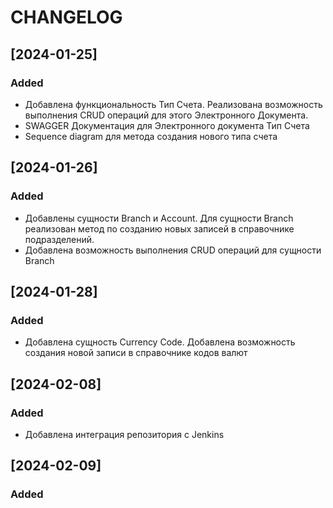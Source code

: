 # CHANGELOG
## [2024-01-25]
### Added
- Добавлена функциональность Тип Счета. Реализована возможность выполнения CRUD операций для этого Электронного Документа.
- SWAGGER Документация для Электронного документа Тип Счета
- Sequence diagram для метода создания нового типа счета
## [2024-01-26]
### Added
- Добавлены сущности Branch и Account. Для сущности Branch реализован метод по созданию новых записей в справочнике подразделений.
- Добавлена возможность выполнения CRUD операций для сущности Branch
## [2024-01-28]
### Added
- Добавлена сущность Currency Code. Добавлена возможность создания новой записи в справочнике кодов валют
## [2024-02-08]
### Added
- Добавлена интеграция репозитория с Jenkins
## [2024-02-09]
### Added
